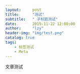```yaml
---
layout:     post
title:      "测试"
subtitle:   " 子标题测试"
date:       2019-11-22 12:00:00
author:     "lzy"
header-img: "img/test.png"
catalog: true
tags:
    - 标签测试
    - Meta
---
```


文章测试